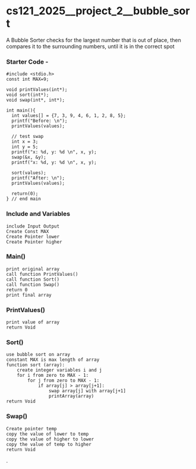 # cs121_2025__project_2__bubble_sort
A Bubble Sorter checks for the largest number that is out of place, then compares it to the surrounding numbers, until it is in the correct spot

### Starter Code - 
```
#include <stdio.h>
const int MAX=9;

void printValues(int*);
void sort(int*);
void swap(int*, int*);

int main(){
  int values[] = {7, 3, 9, 4, 6, 1, 2, 8, 5};
  printf("Before: \n");
  printValues(values);

  // test swap
  int x = 3;
  int y = 5;
  printf("x: %d, y: %d \n", x, y);
  swap(&x, &y);
  printf("x: %d, y: %d \n", x, y);

  sort(values);
  printf("After: \n");
  printValues(values);

  return(0);
} // end main
```
### Include and Variables
```
include Input Output
Create Const MAX
Create Pointer lower
Create Pointer higher
```
### Main() 
```
print original array
call function PrintValues()
call function Sort()
call function Swap()
return 0
print final array
```

### PrintValues()
```
print value of array
return Void
```

### Sort()
```
use bubble sort on array
constant MAX is max length of array
function sort (array):
    create integer variables i and j
    for i from zero to MAX - 1:
        for j from zero to MAX - 1:
            if array[j] > array[j+1]:
                swap array[j] with array[j+1]
                printArray(array)
return Void
```

### Swap()
```
Create pointer temp
copy the value of lower to temp
copy the value of higher to lower
copy the value of temp to higher
return Void
```
.
